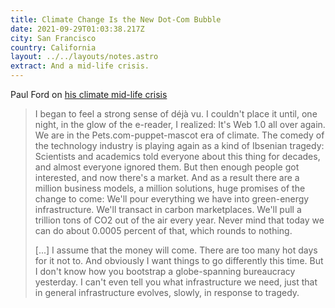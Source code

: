 ```yaml
---
title: Climate Change Is the New Dot-Com Bubble
date: 2021-09-29T01:03:38.217Z
city: San Francisco
country: California
layout: ../../layouts/notes.astro
extract: And a mid-life crisis.
---
```

Paul Ford on [his climate mid-life crisis](https://www.wired.com/story/climate-change-economy-dot-com-bubble/)

> I began to feel a strong sense of déjà vu. I couldn't place it until, one night, in the glow of the e-reader, I realized: It's Web 1.0 all over again. We are in the Pets.com-puppet-mascot era of climate. The comedy of the technology industry is playing again as a kind of Ibsenian tragedy: Scientists and academics told everyone about this thing for decades, and almost everyone ignored them. But then enough people got interested, and now there's a market. And as a result there are a million business models, a million solutions, huge promises of the change to come: We'll pour everything we have into green-energy infrastructure. We'll transact in carbon marketplaces. We'll pull a trillion tons of CO2 out of the air every year. Never mind that today we can do about 0.0005 percent of that, which rounds to nothing.
>
> [...] I assume that the money will come. There are too many hot days for it not to. And obviously I want things to go differently this time. But I don't know how you bootstrap a globe-spanning bureaucracy yesterday. I can't even tell you what infrastructure we need, just that in general infrastructure evolves, slowly, in response to tragedy.
